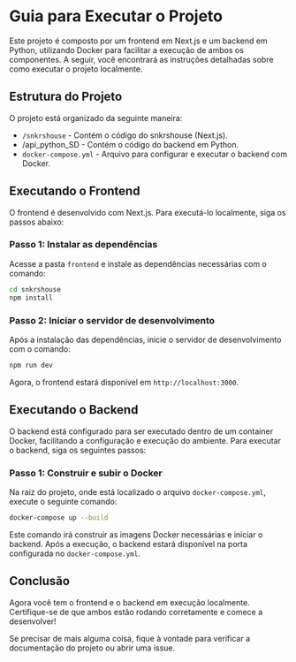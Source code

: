 
# Guia para Executar o Projeto

Este projeto é composto por um frontend em Next.js e um backend em Python, utilizando Docker para facilitar a execução de ambos os componentes. A seguir, você encontrará as instruções detalhadas sobre como executar o projeto localmente.

## Estrutura do Projeto

O projeto está organizado da seguinte maneira:

- `/snkrshouse` - Contém o código do snkrshouse (Next.js).
- /api_python_SD - Contém o código do backend em Python.
- `docker-compose.yml` - Arquivo para configurar e executar o backend com Docker.

## Executando o Frontend

O frontend é desenvolvido com Next.js. Para executá-lo localmente, siga os passos abaixo:

### Passo 1: Instalar as dependências

Acesse a pasta `frontend` e instale as dependências necessárias com o comando:

```bash
cd snkrshouse
npm install
```

### Passo 2: Iniciar o servidor de desenvolvimento

Após a instalação das dependências, inicie o servidor de desenvolvimento com o comando:

```bash
npm run dev
```

Agora, o frontend estará disponível em `http://localhost:3000`.

## Executando o Backend

O backend está configurado para ser executado dentro de um container Docker, facilitando a configuração e execução do ambiente. Para executar o backend, siga os seguintes passos:

### Passo 1: Construir e subir o Docker

Na raiz do projeto, onde está localizado o arquivo `docker-compose.yml`, execute o seguinte comando:

```bash
docker-compose up --build
```

Este comando irá construir as imagens Docker necessárias e iniciar o backend. Após a execução, o backend estará disponível na porta configurada no `docker-compose.yml`.

## Conclusão

Agora você tem o frontend e o backend em execução localmente. Certifique-se de que ambos estão rodando corretamente e comece a desenvolver!

Se precisar de mais alguma coisa, fique à vontade para verificar a documentação do projeto ou abrir uma issue.

